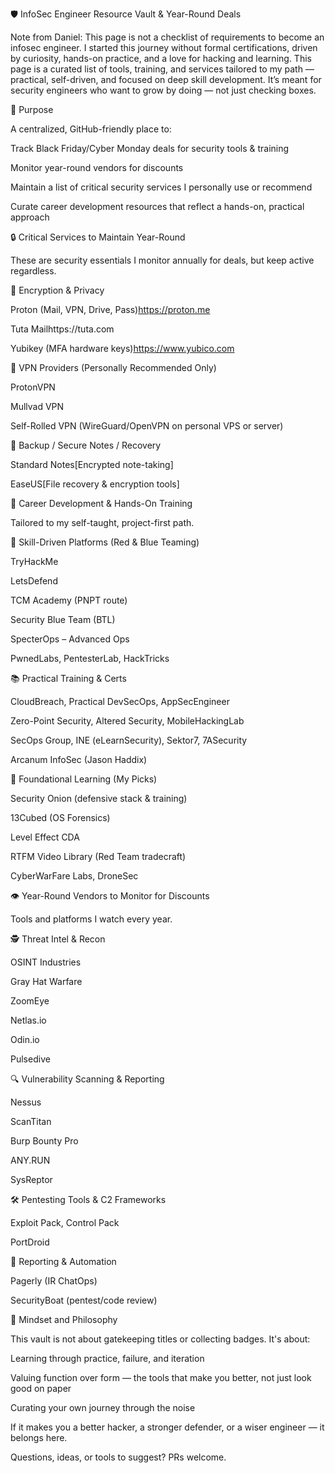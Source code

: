 🛡️ InfoSec Engineer Resource Vault & Year-Round Deals

Note from Daniel: This page is not a checklist of requirements to become an infosec engineer. I started this journey without formal certifications, driven by curiosity, hands-on practice, and a love for hacking and learning. This page is a curated list of tools, training, and services tailored to my path — practical, self-driven, and focused on deep skill development. It’s meant for security engineers who want to grow by doing — not just checking boxes.

🎯 Purpose

A centralized, GitHub-friendly place to:

Track Black Friday/Cyber Monday deals for security tools & training

Monitor year-round vendors for discounts

Maintain a list of critical security services I personally use or recommend

Curate career development resources that reflect a hands-on, practical approach

🔒 Critical Services to Maintain Year-Round

These are security essentials I monitor annually for deals, but keep active regardless.

🧩 Encryption & Privacy

Proton (Mail, VPN, Drive, Pass)https://proton.me

Tuta Mailhttps://tuta.com

Yubikey (MFA hardware keys)https://www.yubico.com

🔐 VPN Providers (Personally Recommended Only)

ProtonVPN

Mullvad VPN

Self-Rolled VPN (WireGuard/OpenVPN on personal VPS or server)

🔁 Backup / Secure Notes / Recovery

Standard Notes[Encrypted note-taking]

EaseUS[File recovery & encryption tools]

💼 Career Development & Hands-On Training

Tailored to my self-taught, project-first path.

🔨 Skill-Driven Platforms (Red & Blue Teaming)

TryHackMe

LetsDefend

TCM Academy (PNPT route)

Security Blue Team (BTL)

SpecterOps – Advanced Ops

PwnedLabs, PentesterLab, HackTricks

📚 Practical Training & Certs

CloudBreach, Practical DevSecOps, AppSecEngineer

Zero-Point Security, Altered Security, MobileHackingLab

SecOps Group, INE (eLearnSecurity), Sektor7, 7ASecurity

Arcanum InfoSec (Jason Haddix)

🧠 Foundational Learning (My Picks)

Security Onion (defensive stack & training)

13Cubed (OS Forensics)

Level Effect CDA

RTFM Video Library (Red Team tradecraft)

CyberWarFare Labs, DroneSec

👁️ Year-Round Vendors to Monitor for Discounts

Tools and platforms I watch every year.

🕵️ Threat Intel & Recon

OSINT Industries

Gray Hat Warfare

ZoomEye

Netlas.io

Odin.io

Pulsedive

🔍 Vulnerability Scanning & Reporting

Nessus

ScanTitan

Burp Bounty Pro

ANY.RUN

SysReptor

🛠️ Pentesting Tools & C2 Frameworks

Exploit Pack, Control Pack

PortDroid

📜 Reporting & Automation

Pagerly (IR ChatOps)

SecurityBoat (pentest/code review)

🧠 Mindset and Philosophy

This vault is not about gatekeeping titles or collecting badges. It's about:

Learning through practice, failure, and iteration

Valuing function over form — the tools that make you better, not just look good on paper

Curating your own journey through the noise

If it makes you a better hacker, a stronger defender, or a wiser engineer — it belongs here.

Questions, ideas, or tools to suggest? PRs welcome.
